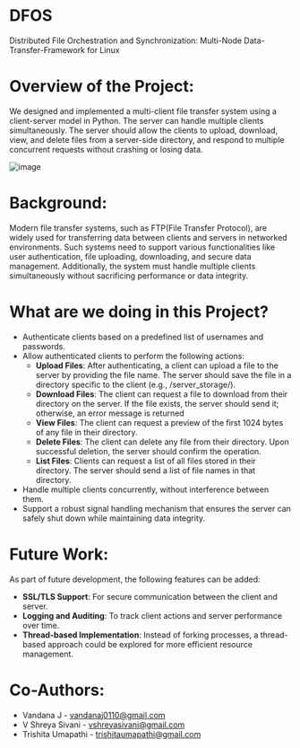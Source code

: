 # DFOS
Distributed File Orchestration and Synchronization: Multi-Node Data-Transfer-Framework for Linux

# Overview of the Project:

We designed and implemented a multi-client file transfer system using a client-server model in Python. The server can handle multiple clients simultaneously. The server should allow the clients to upload, download, view, and delete files from a server-side directory, and respond to multiple concurrent requests without crashing or losing data.

![image](https://github.com/user-attachments/assets/9ce97213-99bc-42c2-8a3a-c982df705d71)

# Background:

Modern file transfer systems, such as FTP(File Transfer Protocol), are widely used for transferring data between clients and servers in networked environments. Such systems need to support various functionalities like user authentication, file uploading, downloading, and secure data management. Additionally, the system must handle multiple clients simultaneously without sacrificing performance or data integrity. 


# What are we doing in this Project?

- Authenticate clients based on a predefined list of usernames and passwords.
- Allow authenticated clients to perform the following actions:
  - **Upload Files**:  After authenticating, a client can upload a file to the server by providing the file name. The server should save the file in a directory specific to the client (e.g., /server_storage/<username>).
  - **Download Files**: The client can request a file to download from their directory on the server. If the file exists, the server should send it; otherwise, an error message is returned
  - **View Files**: The client can request a preview of the first 1024 bytes of any file in their directory.
  - **Delete Files**: The client can delete any file from their directory. Upon successful deletion, the server should confirm the operation.
  - **List Files**: Clients can request a list of all files stored in their directory. The server should send a list of file names in that directory.
- Handle multiple clients concurrently, without interference between them.
- Support a robust signal handling mechanism that ensures the server can safely shut down while maintaining data integrity.

# Future Work:

As part of future development, the following features can be added:

- **SSL/TLS Support**: For secure communication between the client and server.
- **Logging and Auditing**: To track client actions and server performance over time.
- **Thread-based Implementation**: Instead of forking processes, a thread-based approach could be explored for more efficient resource management.

# Co-Authors:
- Vandana J - vandanaj0110@gmail.com
- V Shreya Sivani - vshreyasivani@gmail.com
- Trishita Umapathi - trishitaumapathi@gmail.com
